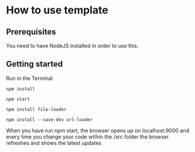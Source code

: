 # How to use template

## Prerequisites
You need to have NodeJS installed in order to use this.

## Getting started
Run in the Terminal

```
npm install

npm start
```
```
npm install file-loader

npm install --save-dev url-loader
```

When you have run npm start, the browser opens up on localhost:9000 and every time you change your code within the /src folder the browser refreshes and shows the latest updates
